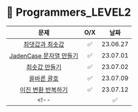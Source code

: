 # 📖 Programmers_LEVEL2
| 문제 | O/X | 날짜 |
|:----------:|:----------:|:----------:|
| [최댓값과 최솟값](https://school.programmers.co.kr/learn/courses/30/lessons/12939) | ✅ | 23.06.27 |
| [JadenCase 문자열 만들기](https://school.programmers.co.kr/learn/courses/30/lessons/12951) | ✅ | 23.07.01 |
| [최솟값 만들기](https://school.programmers.co.kr/learn/courses/30/lessons/12941) | ✅ | 23.07.02 |
| [올바른 괄호](https://school.programmers.co.kr/learn/courses/30/lessons/12909) | ✅ | 23.07.09 |
| [이진 변환 반복하기](https://school.programmers.co.kr/learn/courses/30/lessons/70129) | ✅ | 23.07.12 |
<!-- | []() | ✅ | 23.07.12 | -->